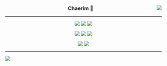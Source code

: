 <div align="center">
  
  <img align="right" src="https://github-readme-stats.vercel.app/api?username=Chaerim1001"/>
  
  ### Chaerim 🐥
  
***
  <img src="https://img.shields.io/badge/Java-007396?style=flat-square&logo=Java&logoColor=white"/></a> 
   <img src="https://img.shields.io/badge/Javascript-F7DF1E?style=flat-square&logo=Javascript&logoColor=white"/></a>
   <img src="https://img.shields.io/badge/TypeScript-3178C6?style=flat-square&logo=TypeScript&logoColor=white"/></a>
   
  <img src="https://img.shields.io/badge/Spring-092E20?style=flat-square&logo=Spring&logoColor=white"/></a> 
  <img src="https://img.shields.io/badge/Node.js-339933?style=flat-square&logo=Node.js&logoColor=white"/></a>
     <img src="https://img.shields.io/badge/NestJS-E0234E?style=flat-square&logo=NestJS&logoColor=white"/></a>
  
  <img src="https://img.shields.io/badge/Docker-2496ED?style=flat-square&logo=Docker&logoColor=white"/></a>
  <img src="https://img.shields.io/badge/MySQL-4479A1?style=flat-square&logo=MySQL&logoColor=white"/></a>

 --- 

  <img align="left" src="https://github-readme-stats.vercel.app/api/top-langs/?username=Chaerim1001&theme=dracula&exclude_repo=clone-web-scrapper,clone-zoom&hide=Procfile&layout=compact&langs_count=6"/>


</div>
